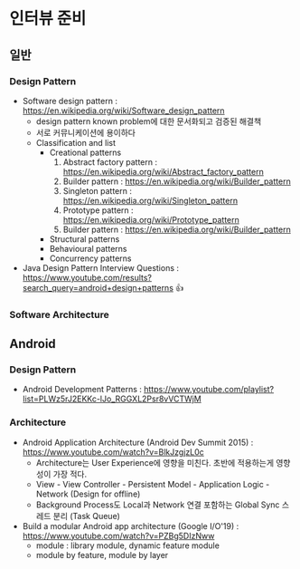 # 인터뷰 준비
  
## 일반

### Design Pattern
* Software design pattern : https://en.wikipedia.org/wiki/Software_design_pattern
  * design pattern known problem에 대한 문서화되고 검증된 해결책
  * 서로 커뮤니케이션에 용이하다
  * Classification and list
    * Creational patterns
      1. Abstract factory pattern : https://en.wikipedia.org/wiki/Abstract_factory_pattern
      1. Builder pattern : https://en.wikipedia.org/wiki/Builder_pattern
      1. Singleton pattern : https://en.wikipedia.org/wiki/Singleton_pattern
      1. Prototype pattern : https://en.wikipedia.org/wiki/Prototype_pattern
      1. Builder pattern : https://en.wikipedia.org/wiki/Builder_pattern 
    * Structural patterns
    * Behavioural patterns
    * Concurrency patterns
* Java Design Pattern Interview Questions : https://www.youtube.com/results?search_query=android+design+patterns :+1:
    
### Software Architecture

## Android

### Design Pattern
* Android Development Patterns : https://www.youtube.com/playlist?list=PLWz5rJ2EKKc-lJo_RGGXL2Psr8vVCTWjM

### Architecture

* Android Application Architecture (Android Dev Summit 2015) : https://www.youtube.com/watch?v=BlkJzgjzL0c
  * Architecture는 User Experience에 영향을 미친다. 초반에 적용하는게 영향성이 가장 적다.
  * View - View Controller - Persistent Model - Application Logic - Network (Design for offline)
  * Background Process도 Local과 Network 연결 포함하는 Global Sync 스레드 분리 (Task Queue) 
* Build a modular Android app architecture (Google I/O'19) : https://www.youtube.com/watch?v=PZBg5DIzNww
  * module : library module, dynamic feature module
  * module by feature, module by layer

